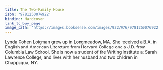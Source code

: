 ```yaml
---
title: The Two-Family House
isbn: '9781250076922'
binding: Hardcover
link_to_buy_page:
image_path: 'https://images.booksense.com/images/922/076/9781250076922.jpg'
---
```



Lynda Cohen Loigman grew up in Longmeadow, MA. She received a B.A. in English and American Literature from Harvard College and a J.D. from Columbia Law School. She is now a student of the Writing Institute at Sarah Lawrence College, and lives with her husband and two children in Chappaqua, NY.